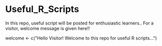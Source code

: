 # Useful_R_Scripts

In this repo, useful script will be posted for enthusiastic learners..
For a visitor, welcome message is given here!!


welcome <- c("Hello Visitor! Welcome to this repo for useful R scripts...")  

